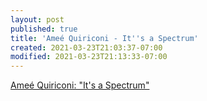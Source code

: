 ```yaml
---
layout: post
published: true
title: 'Ameé Quiriconi - It''s a Spectrum'
created: 2021-03-23T21:03:37-07:00
modified: 2021-03-23T21:13:33-07:00
---
```


[Ameé Quiriconi: "It's a Spectrum"](https://www.patreon.com/posts/49064168/)
